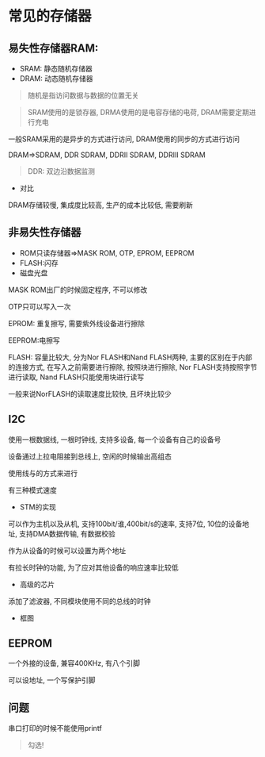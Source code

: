 # 常见的存储器

## 易失性存储器RAM:

+ SRAM: 静态随机存储器
+ DRAM: 动态随机存储器

> 随机是指访问数据与数据的位置无关

>  SRAM使用的是锁存器, DRMA使用的是电容存储的电荷, DRAM需要定期进行充电

一般SRAM采用的是异步的方式进行访问, DRAM使用的同步的方式进行访问

DRAM=>SDRAM, DDR SDRAM, DDRII SDRAM, DDRIII SDRAM

> DDR: 双边沿数据监测

+ 对比

DRAM存储较慢, 集成度比较高, 生产的成本比较低, 需要刷新

## 非易失性存储器

+ ROM只读存储器=>MASK ROM, OTP, EPROM, EEPROM
+ FLASH:闪存
+ 磁盘光盘

MASK ROM出厂的时候固定程序, 不可以修改

OTP只可以写入一次

EPROM: 重复擦写, 需要紫外线设备进行擦除

EEPROM:电擦写

FLASH: 容量比较大, 分为Nor FLASH和Nand FLASH两种, 主要的区别在于内部的连接方式, 在写入之前需要进行擦除, 按照块进行擦除, Nor FLASH支持按照字节进行读取, Nand FLASH只能使用块进行读写

一般来说NorFLASH的读取速度比较快, 且坏块比较少

## I2C

使用一根数据线, 一根时钟线, 支持多设备, 每一个设备有自己的设备号

设备通过上拉电阻接到总线上, 空闲的时候输出高组态

使用线与的方式来进行

有三种模式速度

+ STM的实现

可以作为主机以及从机, 支持100bit/谁,400bit/s的速率, 支持7位, 10位的设备地址, 支持DMA数据传输, 有数据校验

作为从设备的时候可以设置为两个地址

有拉长时钟的功能, 为了应对其他设备的响应速率比较低

+ 高级的芯片

添加了滤波器, 不同模块使用不同的总线的时钟

+ 框图

## EEPROM

一个外接的设备, 兼容400KHz, 有八个引脚

可以设地址, 一个写保护引脚

## 问题

串口打印的时候不能使用printf

> 勾选!